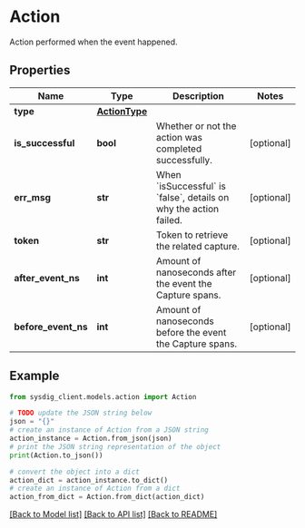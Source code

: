 # Action

Action performed when the event happened.

## Properties

Name | Type | Description | Notes
------------ | ------------- | ------------- | -------------
**type** | [**ActionType**](ActionType.md) |  | 
**is_successful** | **bool** | Whether or not the action was completed successfully. | [optional] 
**err_msg** | **str** | When &#x60;isSuccessful&#x60; is &#x60;false&#x60;, details on why the action failed.  | [optional] 
**token** | **str** | Token to retrieve the related capture. | [optional] 
**after_event_ns** | **int** | Amount of nanoseconds after the event the Capture spans.  | [optional] 
**before_event_ns** | **int** | Amount of nanoseconds before the event the Capture spans.  | [optional] 

## Example

```python
from sysdig_client.models.action import Action

# TODO update the JSON string below
json = "{}"
# create an instance of Action from a JSON string
action_instance = Action.from_json(json)
# print the JSON string representation of the object
print(Action.to_json())

# convert the object into a dict
action_dict = action_instance.to_dict()
# create an instance of Action from a dict
action_from_dict = Action.from_dict(action_dict)
```
[[Back to Model list]](../README.md#documentation-for-models) [[Back to API list]](../README.md#documentation-for-api-endpoints) [[Back to README]](../README.md)


